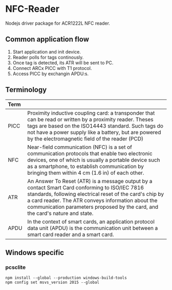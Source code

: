 # NFC-Reader
Nodejs driver package for ACR1222L NFC reader.

## Common application flow
 1. Start application and init device.
 2. Reader polls for tags continously.
 3. Once tag is detected, its ATR will be sent to PC.
 4. Connect ARCx PICC with T1 protocol.
 5. Access PICC by exchangin APDU:s.

## Terminology
| Term |  |
| :- | :- |
| PICC | Proximity inductive coupling card: a transponder that can be read or written by a proximity reader. Theses tags are based on the ISO14443 standard. Such tags do not have a power supply like a battery, but are powered by the electromagnetic field of the reader (PCD) |
| NFC      | Near-field communication (NFC) is a set of communication protocols that enable two electronic devices, one of which is usually a portable device such as a smartphone, to establish communication by bringing them within 4 cm (1.6 in) of each other. |
| ATR | An Answer To Reset (ATR) is a message output by a contact Smart Card conforming to ISO/IEC 7816 standards, following electrical reset of the card's chip by a card reader. The ATR conveys information about the communication parameters proposed by the card, and the card's nature and state. |
| APDU | In the context of smart cards, an application protocol data unit (APDU) is the communication unit between a smart card reader and a smart card.| 

## Windows specific
### pcsclite
``` 
npm install --global --production windows-build-tools
npm config set msvs_version 2015 --global
```